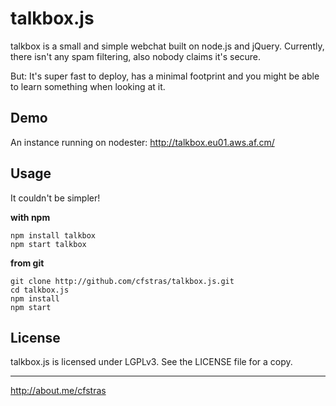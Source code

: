 talkbox.js
==========

talkbox is a small and simple webchat built on node.js and jQuery.
Currently, there isn't any spam filtering, also nobody claims it's secure.

But: It's super fast to deploy, has a minimal footprint and you might be able to learn something when looking at it.

Demo
----
An instance running on nodester: http://talkbox.eu01.aws.af.cm/

Usage
-----
It couldn't be simpler!

**with npm**

	npm install talkbox
	npm start talkbox

**from git**

	git clone http://github.com/cfstras/talkbox.js.git
	cd talkbox.js
	npm install
	npm start

License
-------
talkbox.js is licensed under LGPLv3. See the LICENSE file for a copy.


---
http://about.me/cfstras

